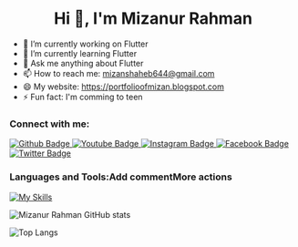 <h1 align="center">Hi 👋, I'm Mizanur Rahman</h1>

- 🔭 I’m currently working on Flutter
- 🌱 I’m currently learning Flutter
- 💬 Ask me anything about Flutter 
- 📫 How to reach me: mizanshaheb644@gmail.com
- 😄 My website: https://portfolioofmizan.blogspot.com
- ⚡ Fun fact: I'm comming to teen
  
### Connect with me:
<div id="badges">
  <a href="https://github.com/mizan77mr">
    <img src="https://img.shields.io/badge/Github-white?style=for-the-badge&logo=Github&logoColor=black" alt="Github Badge"/>
  </a>
  <a href="https://www.youtube.com/@mrtricks6864">
    <img src="https://img.shields.io/badge/YouTube-red?style=for-the-badge&logo=youtube&logoColor=white" alt="Youtube Badge"/>
  </a>
   <a href="https://www.instagram.com/mdmizanur220/">
    <img src="https://img.shields.io/badge/Instagram-purple?style=for-the-badge&logo=instagram&logoColor=white" alt="Instagram Badge"/>
  </a>
   <a href="https://www.facebook.com/mizanur.rahman.442211">
    <img src="https://img.shields.io/badge/Facebook-blue?style=for-the-badge&logo=facebook&logoColor=white" alt="Facebook Badge"/>
  </a>
   <a href="https://x.com/mizan77mr">
    <img src="https://img.shields.io/badge/Twitter-blue?style=for-the-badge&logo=twitter&logoColor=white" alt="Twitter Badge"/>
  </a>
</div>

### Languages and Tools:Add commentMore actions
[![My Skills](https://skillicons.dev/icons?i=flutter,dart,firebase,github,git,postman,&perline=5)](https://skillicons.dev)

![Mizanur Rahman GitHub stats](https://github-readme-stats.vercel.app/api?username=mizan77mr&show_icons=true&theme=dark)

![Top Langs](https://github-readme-stats.vercel.app/api/top-langs/?username=mizan77mr&theme=dark)


<br>
